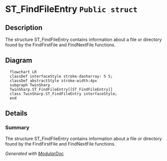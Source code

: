# ST_FindFileEntry `Public struct`

## Description
The structure ST_FindFileEntry contains information about a file or directory found by the FindFirstFile and FindNextFile functions.

## Diagram
```mermaid
  flowchart LR
  classDef interfaceStyle stroke-dasharray: 5 5;
  classDef abstractStyle stroke-width:4px
  subgraph TwinSharp
  TwinSharp.ST_FindFileEntry[[ST_FindFileEntry]]
  class TwinSharp.ST_FindFileEntry interfaceStyle;
  end
```

## Details
### Summary
The structure ST_FindFileEntry contains information about a file or directory found by the FindFirstFile and FindNextFile functions.

*Generated with* [*ModularDoc*](https://github.com/hailstorm75/ModularDoc)

